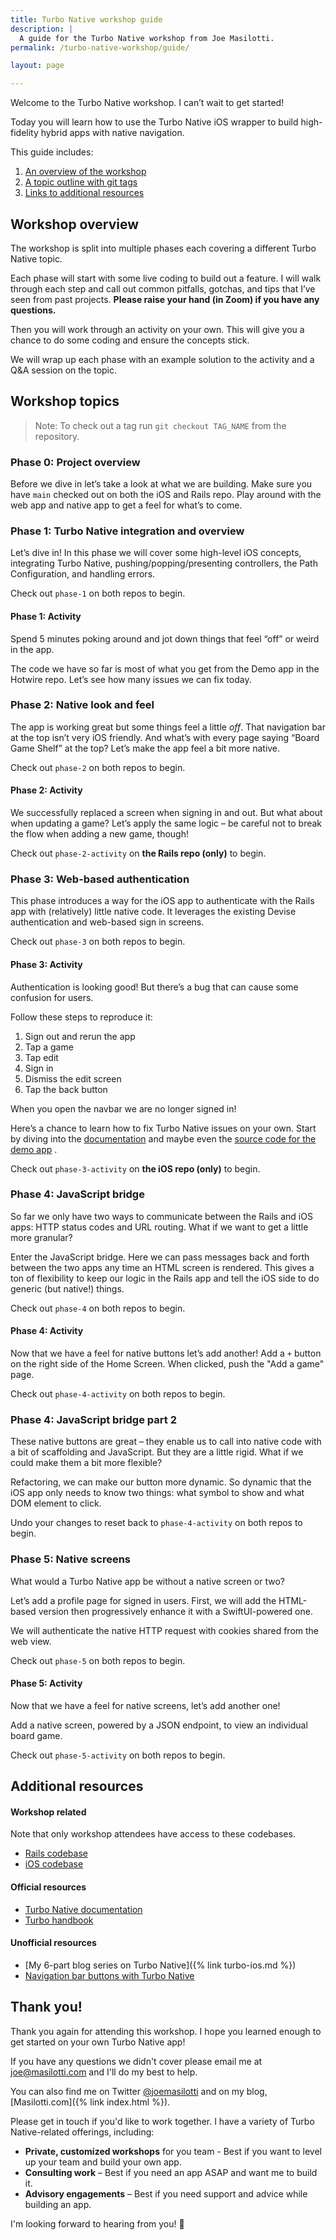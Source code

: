 ```yaml
---
title: Turbo Native workshop guide
description: |
  A guide for the Turbo Native workshop from Joe Masilotti.
permalink: /turbo-native-workshop/guide/

layout: page

---
```


Welcome to the Turbo Native workshop. I can’t wait to get started!

<p class="lead">Today you will learn how to use the Turbo Native iOS wrapper to build high-fidelity hybrid apps with native navigation.</p>

This guide includes:

1. [An overview of the workshop](#workshop-overview)
2. [A topic outline with git tags](#workshop-topics)
3. [Links to additional resources](#additional-resources)

## Workshop overview

The workshop is split into multiple phases each covering a different Turbo Native topic.

Each phase will start with some live coding to build out a feature. I will walk through each step and call out common pitfalls, gotchas, and tips that I’ve seen from past projects. **Please raise your hand (in Zoom) if you have any questions.**

Then you will work through an activity on your own. This will give you a chance to do some coding and ensure the concepts stick.

We will wrap up each phase with an example solution to the activity and a Q&A session on the topic.

## Workshop topics

> Note: To check out a tag run `git checkout TAG_NAME` from the repository.

### Phase 0: Project overview

Before we dive in let’s take a look at what we are building. Make sure you have `main` checked out on both the iOS and Rails repo. Play around with the web app and native app to get a feel for what’s to come.

### Phase 1: Turbo Native integration and overview

Let’s dive in! In this phase we will cover some high-level iOS concepts, integrating Turbo Native, pushing/popping/presenting controllers, the Path Configuration, and handling errors.

Check out `phase-1` on both repos to begin.

#### Phase 1: Activity

Spend 5 minutes poking around and jot down things that feel “off” or weird in the app.

The code we have so far is most of what you get from the Demo app in the Hotwire repo. Let’s see how many issues we can fix today.

### Phase 2: Native look and feel

The app is working great but some things feel a little *off*. That navigation bar at the top isn’t very iOS friendly. And what’s with every page saying “Board Game Shelf” at the top? Let’s make the app feel a bit more native.

Check out `phase-2` on both repos to begin.

#### Phase 2: Activity

We successfully replaced a screen when signing in and out. But what about when updating a game? Let’s apply the same logic – be careful not to break the flow when adding a new game, though!

Check out `phase-2-activity` on **the Rails repo (only)** to begin.

### Phase 3: Web-based authentication

This phase introduces a way for the iOS app to authenticate with the Rails app with (relatively) little native code. It leverages the existing Devise authentication and web-based sign in screens.

Check out `phase-3` on both repos to begin.

#### Phase 3: Activity

Authentication is looking good! But there’s a bug that can cause some confusion for users.

Follow these steps to reproduce it:

1. Sign out and rerun the app
1. Tap a game
1. Tap edit
1. Sign in
1. Dismiss the edit screen
1. Tap the back button

When you open the navbar we are no longer signed in!

Here’s a chance to learn how to fix Turbo Native issues on your own. Start by diving into the  [documentation](https://github.com/hotwired/turbo-ios/tree/main/Docs)  and maybe even the  [source code for the demo app](https://github.com/hotwired/turbo-ios/tree/4b313588654acf62675b9870cf780b2300585cbf/Demo) .

Check out `phase-3-activity` on **the iOS repo (only)** to begin.

### Phase 4: JavaScript bridge

So far we only have two ways to communicate between the Rails and iOS apps: HTTP status codes and URL routing. What if we want to get a little more granular?

Enter the JavaScript bridge. Here we can pass messages back and forth between the two apps any time an HTML screen is rendered. This gives a ton of flexibility to keep our logic in the Rails app and tell the iOS side to do generic (but native!) things.

Check out `phase-4` on both repos to begin.

#### Phase 4: Activity

Now that we have a feel for native buttons let’s add another! Add a `+` button on the right side of the Home Screen. When clicked, push the "Add a game" page.

Check out `phase-4-activity` on both repos to begin.

### Phase 4: JavaScript bridge part 2

These native buttons are great – they enable us to call into native code with a bit of scaffolding and JavaScript. But they are a little rigid. What if we could make them a bit more flexible?

Refactoring, we can make our button more dynamic. So dynamic that the iOS app only needs to know two things: what symbol to show and what DOM element to click.

Undo your changes to reset back to `phase-4-activity` on both repos to begin.

### Phase 5: Native screens

What would a Turbo Native app be without a native screen or two?

Let’s add a profile page for signed in users. First, we will add the HTML-based version then progressively enhance it with a SwiftUI-powered one.

We will authenticate the native HTTP request with cookies shared from the web view.

Check out `phase-5` on both repos to begin.

#### Phase 5: Activity

Now that we have a feel for native screens, let’s add another one!

Add a native screen, powered by a JSON endpoint, to view an individual board game.

Check out `phase-5-activity` on both repos to begin.

## Additional resources

#### Workshop related

Note that only workshop attendees have access to these codebases.

* [Rails codebase](https://github.com/Turbo-Native-workshop/Rails)
* [iOS codebase](https://github.com/Turbo-Native-workshop/iOS)

#### Official resources

* [Turbo Native documentation](https://github.com/hotwired/turbo-ios/tree/main/Docs)
* [Turbo handbook](https://turbo.hotwired.dev/handbook/introduction)

#### Unofficial resources

* [My 6-part blog series on Turbo Native]({% link turbo-ios.md %})
* [Navigation bar buttons with Turbo Native](https://www.youtube.com/watch?v=vgLIWVWAYrg)

## Thank you!

Thank you again for attending this workshop. I hope you learned enough to get started on your own Turbo Native app!

If you have any questions we didn't cover please email me at [joe@masilotti.com](mailto:joe@masilotti.com) and I'll do my best to help.

You can also find me on Twitter [@joemasilotti](https://twitter.com/joemasilotti) and on my blog, [Masilotti.com]({% link index.html %}).

Please get in touch if you'd like to work together. I have a variety of Turbo Native-related offerings, including:

* **Private, customized workshops** for you team - Best if you want to level up your team and build your own app.
* **Consulting work** – Best if you need an app ASAP and want me to build it.
* **Advisory engagements** – Best if you need support and advice while building an app.

I'm looking forward to hearing from you! 👋

